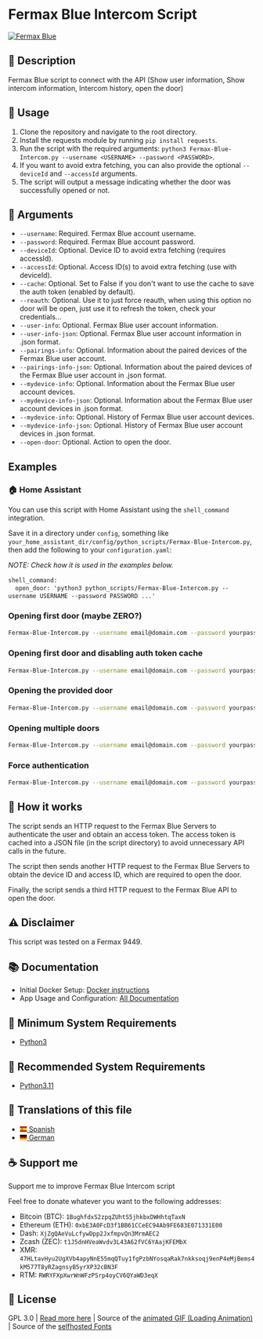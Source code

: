 # Fermax Blue Intercom Script

<a href="#" style="text-align: center;">
 <img src="https://github.com/cvc90/Fermax-Blue-Intercom/assets/76731844/b417dcc5-9b5f-49b2-8084-2e56338ed68e" width="15%" height="15%" alt="Fermax Blue" text-align="center" margin="0 0 0 0">
</a>

## 📑 Description

Fermax Blue script to connect with the API (Show user information, Show intercom information, Intercom history, open the door)

## 📑 Usage

1. Clone the repository and navigate to the root directory.
2. Install the requests module by running `pip install requests`.
3. Run the script with the required arguments: `python3 Fermax-Blue-Intercom.py --username <USERNAME> --password <PASSWORD>`.
4. If you want to avoid extra fetching, you can also provide the optional `--deviceId` and `--accessId` arguments.
5. The script will output a message indicating whether the door was successfully opened or not.

## 📑 Arguments

-   `--username`: Required. Fermax Blue account username.
-   `--password`: Required. Fermax Blue account password.
-   `--deviceId`: Optional. Device ID to avoid extra fetching (requires accessId).
-   `--accessId`: Optional. Access ID(s) to avoid extra fetching (use with deviceId).
-   `--cache`: Optional. Set to False if you don't want to use the cache to save the auth token (enabled by default).
-   `--reauth`: Optional. Use it to just force reauth, when using this option no door will be open, just use it to refresh the token, check your credentials...
-   `--user-info`: Optional. Fermax Blue user account information.
-   `--user-info-json`: Optional. Fermax Blue user account information in .json format.
-   `--pairings-info`: Optional. Information about the paired devices of the Fermax Blue user account.
-   `--pairings-info-json`: Optional. Information about the paired devices of the Fermax Blue user account in .json format.
-   `--mydevice-info`: Optional. Information about the Fermax Blue user account devices.
-   `--mydevice-info-json`: Optional. Information about the Fermax Blue user account devices in .json format.
-   `--mydevice-info`: Optional. History of Fermax Blue user account devices.
-   `--mydevice-info-json`: Optional. History of Fermax Blue user account devices in .json format.
-   `--open-door`: Optional. Action to open the door.

## Examples

### 🏠 Home Assistant

You can use this script with Home Assistant using the `shell_command` integration.

Save it in a directory under `config`, something like `your_home_assistant_dir/config/python_scripts/Fermax-Blue-Intercom.py`, then add the following to your `configuration.yaml`:

*NOTE: Check how it is used in the examples below.*

```
shell_command:
  open_door: 'python3 python_scripts/Fermax-Blue-Intercom.py --username USERNAME --password PASSWORD ...'
```

### Opening first door (maybe ZERO?)

```bash
Fermax-Blue-Intercom.py --username email@domain.com --password yourpassword
```

### Opening first door and disabling auth token cache

```bash
Fermax-Blue-Intercom.py --username email@domain.com --password yourpassword --cache False
```

### Opening the provided door

```bash
Fermax-Blue-Intercom.py --username email@domain.com --password yourpassword --deviceId 12345 --accessId '{"subblock": 0, "block": 0, "number": 0}'
```

### Opening multiple doors

```bash
Fermax-Blue-Intercom.py --username email@domain.com --password yourpassword --deviceId 12345 --accessId '{"subblock": 0, "block": 0, "number": 0}' '{"subblock": 1, "block": 1, "number": 1}'
```

### Force authentication

```bash
Fermax-Blue-Intercom.py --username email@domain.com --password yourpassword --reauth
```

## 👷 How it works

The script sends an HTTP request to the Fermax Blue Servers to authenticate the user and obtain an access token. The access token is cached into a JSON file (in the script directory) to avoid unnecessary API calls in the future.

The script then sends another HTTP request to the Fermax Blue Servers to obtain the device ID and access ID, which are required to open the door.

Finally, the script sends a third HTTP request to the Fermax Blue API to open the door.

## ⚠️ Disclaimer

This script was tested on a Fermax 9449.

## 📚 Documentation

- Initial Docker Setup: [Docker instructions](/docs/DOCKER_INSTALLATION.md)
- App Usage and Configuration: [All Documentation](docs/README.md)

## 📑 Minimum System Requirements

- [Python3](https://www.python.org/downloads/)

## 📑 Recommended System Requirements

- [Python3.11](https://www.python.org/downloads/)

## 🏴 Translations of this file

* <a href="README_ES.md">
   <img src="https://github.com/lipis/flag-icons/blob/main/flags/4x3/es.svg" alt="README_ES.md" width="3%" height="3%"> Spanish
  </a>

* <a href="README_DE.md">
   <img src="https://github.com/lipis/flag-icons/blob/main/flags/4x3/de.svg" alt="README_DE.md" width="3%" height="3%"> German
  </a> 

## ☕ Support me

Support me to improve Fermax Blue Intercom script

Feel free to donate whatever you want to the following addresses:

- Bitcoin (BTC): `1BughfdxS2zpqZUhtS5jhkbxDWHhtqTaxN`
- Ethereum (ETH): `0xbE3A0FcD3f1BB61CCeEC94Ab9FE683E071331E00`
- Dash: `XjZgQAeVuLcfywDpp2JxfmpvQn3MrmAEC2`
- Zcash (ZEC): `t1J5dnHVeaWvdv3L43A62fVC6YAajKFEMbX`
- XMR: `47HLtavHyu2UgXVb4apyNnE55mqQTuy1fgPzbNYosqaRak7nkksoqj9enP4eMjBems4kM577T8yRZagnsyB5yrXP32cBN3F`
- RTM: `RWRYFXpXwrWnWFzPSrp4oyCV6QYaWD3eqX`

## 📑 License
  GPL 3.0 | [Read more here](LICENSE.md) | Source of the [animated GIF (Loading Animation)](https://commons.wikimedia.org/wiki/File:Loading_Animation.gif) | Source of the [selfhosted Fonts](https://github.com/adobe-fonts/source-sans)
